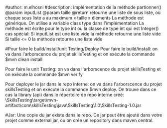 #author: m.elhosni
#description:
  Implémentation de la méthode partionner()
  @param inputList
  @param taille
  @return retourne une liste de sous liste, où chaque sous liste a au maximum « taille » éléments
  La méthode est générique. On utilise a variable class type dans l'implémentation <E>
  La méthode est écrite pour le type int ou la classe de type int qui est Integer()
  cas spécial:
	Si inputList est une liste vide la méthode retourne une liste vide
	Si taille <= 0 la méthode retourne une liste vide
	 
	 
#Pour faire le build/install/unit Testing/Deploy
   Pour faire le build/install: on va dans l'arborscence du projet skillsTesting et on exécute la commande $mvn clean install
	 
   Pour faire le unit Testing: on va dans l'arborscence du projet skillsTesting et on exécute la commande $mvn verify
	 
   Pour deployer le jar dans le repo interne: on va dans l'arborscence du projet skillsTesting et on exécute la commande $mvn deploy.
   On trouve dans ce cas la library (api) dans le répertoire de repo interne créé: 
   \SkillsTesting\target\mvn-artifact\com\skillsTesting\java\SkillsTesting\1.0\SkillsTesting-1.0.jar
	 
#Jar:
    Une copie du jar existe dans le repo.
    Ce jar peut être ajouté dans votre projet comme external jar, ou on crée un repository dans maven central. 